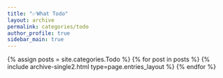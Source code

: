 ```yaml
---
title: "✅What Todo"
layout: archive
permalink: categories/todo
author_profile: true
sidebar_main: true
---
```


{% assign posts = site.categories.Todo %}
{% for post in posts %} {% include archive-single2.html type=page.entries_layout %} {% endfor %}